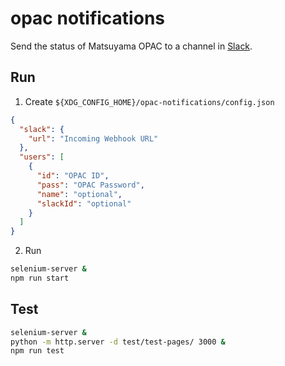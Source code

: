 # opac notifications
Send the status of Matsuyama OPAC to a channel in [Slack](https://slack.com).

## Run
1. Create `${XDG_CONFIG_HOME}/opac-notifications/config.json`
```json
{
  "slack": {
    "url": "Incoming Webhook URL"
  },
  "users": [
    {
      "id": "OPAC ID",
      "pass": "OPAC Password",
      "name": "optional",
      "slackId": "optional"
    }
  ]
}
```

2. Run
```sh
selenium-server &
npm run start
```

## Test
```sh
selenium-server &
python -m http.server -d test/test-pages/ 3000 &
npm run test
```
